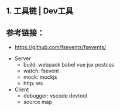 ## 1. 工具链 | Dev工具
## 参考链接：
* https://github.com/fsevents/fsevents/

- Server
  - build: webpack babel vue jsx postcss 
  - watch: fsevent
  - mock: mockjs
  - http: ws
- Client
  - debugger: vscode devtool
  - source map
